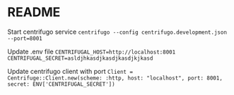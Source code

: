 # README

Start centrifugo service
```centrifugo --config centrifugo.development.json --port=8001```

Update .env file
`CENTRIFUGAL_HOST=http://localhost:8001`
`CENTRIFUGAL_SECRET=asldjhkasdjkasdjkasdjkjkasd`

Update centrifugo client with port
`Client = Centrifuge::Client.new(scheme: :http, host: "localhost", port: 8001, secret: ENV['CENTRIFUGAL_SECRET'])`

